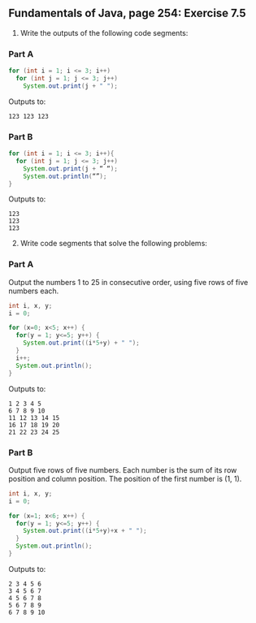 ## Fundamentals of Java, page 254: Exercise 7.5

1. Write the outputs of the following code segments:

  ### Part A
  ```java
  for (int i = 1; i <= 3; i++)
    for (int j = 1; j <= 3; j++)
      System.out.print(j + " ");
  ```
  Outputs to:
  ```
  123 123 123
  
  ```  
  ### Part B
  ```java
  for (int i = 1; i <= 3; i++){
    for (int j = 1; j <= 3; j++)
      System.out.print(j + “ “);
      System.out.println(“”);
  }
  ```
  Outputs to:
  ```
  123
  123
  123
  ```

2. Write code segments that solve the following problems:

  ### Part A
  Output the numbers 1 to 25 in consecutive order, using five rows of five numbers each.
  
  ```java
  int i, x, y;
  i = 0;
  
  for (x=0; x<5; x++) {
    for(y = 1; y<=5; y++) {
      System.out.print((i*5+y) + " ");  
    }
    i++;
    System.out.println();
  }
  ```
  Outputs to:
  ```
  1 2 3 4 5 
  6 7 8 9 10 
  11 12 13 14 15 
  16 17 18 19 20 
  21 22 23 24 25 
  ```
  
  ### Part B
  Output five rows of five numbers. Each number is the sum of its row position and column position. The position of the first number is (1, 1).
  
  ```java
  int i, x, y;
  i = 0;
  
  for (x=1; x<6; x++) {   
    for(y = 1; y<=5; y++) {
      System.out.print((i*5+y)+x + " ");  
    }
    System.out.println();
  }
  ```
  Outputs to:
  ```
  2 3 4 5 6 
  3 4 5 6 7 
  4 5 6 7 8 
  5 6 7 8 9 
  6 7 8 9 10 
  ```